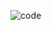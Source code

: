 
![code](https://user-images.githubusercontent.com/78836469/142306692-7bb04295-9fb6-485c-a2ab-3f750a83de89.png)

